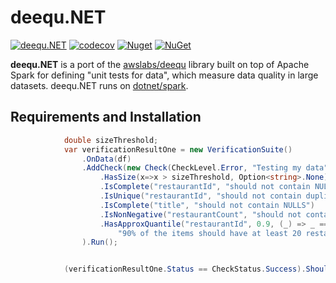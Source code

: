 # deequ.NET

[![deequ.NET](https://github.com/samueleresca/deequ.net/workflows/deequ.NET/badge.svg)](https://github.com/samuelereca/deeuqu.NET)
[![codecov](https://codecov.io/gh/samueleresca/deequ.net/branch/master/graph/badge.svg)](https://codecov.io/gh/samueleresca/deequ.net)
[![Nuget](https://img.shields.io/nuget/vpre/deequ)](https://www.nuget.org/packages/deequ)
[![NuGet](https://img.shields.io/nuget/dt/deequ)](https://www.nuget.org/packages/deequ)

**deequ.NET** is a port of the [awslabs/deequ](https://github.com/awslabs/deequ) library built on top of Apache Spark for defining "unit tests for data", which measure data quality in large datasets.
deequ.NET runs on [dotnet/spark](https://github.com/dotnet/spark).

## Requirements and Installation



```csharp
            double sizeThreshold;
            var verificationResultOne = new VerificationSuite()
                .OnData(df)
                .AddCheck(new Check(CheckLevel.Error, "Testing my data")
                    .HasSize(x=>x > sizeThreshold, Option<string>.None)
                    .IsComplete("restaurantId", "should not contain NULLS")
                    .IsUnique("restaurantId", "should not contain duplicates")
                    .IsComplete("title", "should not contain NULLS")
                    .IsNonNegative("restaurantCount", "should not contain negative values")
                    .HasApproxQuantile("restaurantId", 0.9, (_) => _ == 20,
                        "90% of the items should have at least 20 restaurantIds")
                ).Run();


            (verificationResultOne.Status == CheckStatus.Success).ShouldBeTrue();

```

